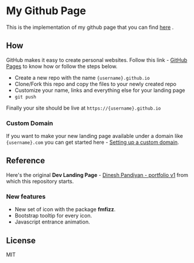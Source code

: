 # My Github Page

This is the implementation of my github page that you can find [here](https://agneseportera.github.io) .

## How

GitHub makes it easy to create personal websites. Follow this link - [GitHub Pages](https://pages.github.com/) to know how or follow the steps below.

* Create a new repo with the name `{username}.github.io`
* Clone/Fork this repo and copy the files to your newly created repo
* Customize your name, links and everything else for your landing page
* `git push`

Finally your site should be live at `https://{username}.github.io`

### Custom Domain

If you want to make your new landing page available under a domain like `{username}.com` you can get started here - [Setting up a custom domain](https://help.github.com/articles/quick-start-setting-up-a-custom-domain/).

## Reference

Here's the original **Dev Landing Page** - [Dinesh Pandiyan - portfolio v1](https://portfoliov1.dineshpandiyan.com) from which this repository starts.

### New features
* New set of icon with the package **fmfizz**.
* Bootstrap tooltip for every icon.
* Javascript entrance animation.

## License

MIT
